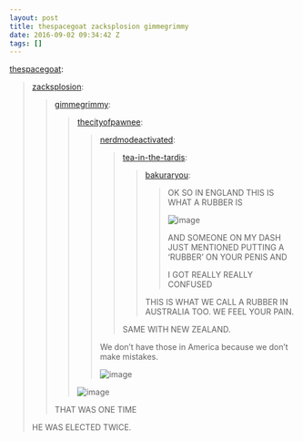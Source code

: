 ```yaml
---
layout: post
title: thespacegoat zacksplosion gimmegrimmy
date: 2016-09-02 09:34:42 Z
tags: []
---
```

[thespacegoat](http://thespacegoat.tumblr.com/post/36385918733):

> [zacksplosion](http://zacksplosion.tumblr.com/post/36256685269):
> 
> > [gimmegrimmy](http://gimmegrimmy.tumblr.com/post/33934420379):
> > 
> > > [thecityofpawnee](http://thecityofpawnee.tumblr.com/post/33639059919):
> > > 
> > > > [nerdmodeactivated](http://nerdmodeactivated.tumblr.com/post/33629088770):
> > > > 
> > > > > [tea-in-the-tardis](http://tea-in-the-tardis.tumblr.com/post/33628250974):
> > > > > 
> > > > > > [bakuraryou](http://bakuraryou.tumblr.com/post/33627610638):
> > > > > > 
> > > > > > > OK SO IN ENGLAND THIS IS WHAT A RUBBER IS
> > > > > > > 
> > > > > > > ![image](https://66.media.tumblr.com/e738341bc54a47ca6df9367034f3be63/tumblr_inline_pk3qfafOit1snpcgy_540.png)
> > > > > > > 
> > > > > > > AND SOMEONE ON MY DASH JUST MENTIONED PUTTING A ‘RUBBER’ ON YOUR PENIS AND
> > > > > > > 
> > > > > > > I GOT REALLY REALLY CONFUSED
> > > > > > 
> > > > > > THIS IS WHAT WE CALL A RUBBER IN AUSTRALIA TOO. WE FEEL YOUR PAIN.
> > > > > 
> > > > > SAME WITH NEW ZEALAND.
> > > > 
> > > > We don’t have those in America because we don’t make mistakes.
> > > > 
> > > > ![image](https://66.media.tumblr.com/26fd75f3afde961853bd2bea76c40628/tumblr_inline_pk3qfaB3KI1snpcgy_540.jpg)
> > > 
> > > ![image](https://66.media.tumblr.com/3f453543f2f47aef7d35b7708bf00853/tumblr_inline_pk3qfaRD491snpcgy_540.jpg)
> > 
> > THAT WAS ONE TIME
> 
> HE WAS ELECTED TWICE.
